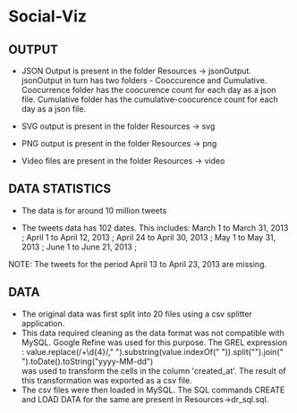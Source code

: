 Social-Viz
==========

OUTPUT
------

- JSON Output is present in the folder Resources -> jsonOutput.
  jsonOutput in turn has two folders - Cooccurence and Cumulative.
  Coocurrence folder has the coocurence count for each day as a json file. 
  Cumulative folder has the cumulative-coocurence count for each day as a json file.

- SVG output is present in the folder Resources -> svg

- PNG output is present in the folder Resources -> png

- Video files are present in the folder Resources -> video

  
DATA STATISTICS
---------------
- The data is for around 10 million tweets

- The tweets data has 102 dates. 
  This includes: March 1 to March 31, 2013 ;
                 April 1 to April 12, 2013 ;
                 April 24 to April 30, 2013 ;
                 May 1 to May 31, 2013 ;
                 June 1 to June 21, 2013 ;

NOTE: The tweets for the period April 13 to April 23, 2013 are missing.

DATA
----

- The original data was first split into 20 files using a csv splitter application.
- This data required cleaning as the data format was not compatible with MySQL. 
  Google Refine was used for this purpose. 
  The GREL expression :
  value.replace(/+\d{4}/," ").substring(value.indexOf(" ")).split("").join(" ").toDate().toString("yyyy-MM-dd")  
  was used to transform the cells in the column 'created_at'. 
  The result of this transformation was exported as a csv file. 
- The csv files were then loaded in MySQL.
  The SQL commands CREATE and LOAD DATA for the same are present in Resources->dr_sql.sql.
